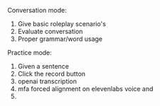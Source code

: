 Conversation mode:
1. Give basic roleplay scenario's
2. Evaluate conversation
3. Proper grammar/word usage

Practice mode:
1. Given a sentence
2. Click the record button
3. openai transcription
4. mfa forced alignment on elevenlabs voice and 
5. 